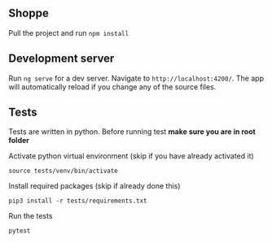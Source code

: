 ## Shoppe
Pull the project and run `npm install`

## Development server
Run `ng serve` for a dev server. Navigate to `http://localhost:4200/`. The app will automatically reload if you change any of the source files.


## Tests
Tests are written in python. Before running test **make sure you are in root folder**

Activate python virtual environment (skip if you have already activated it)

`source tests/venv/bin/activate`

Install required packages (skip if already done this)

`pip3 install -r tests/requirements.txt`

Run the tests

`pytest`


